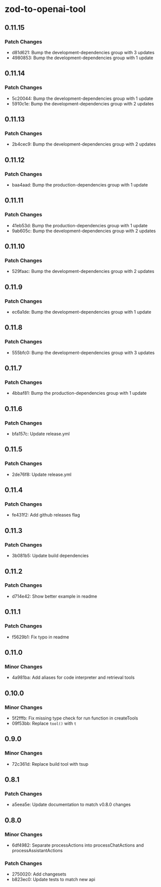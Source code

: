 # zod-to-openai-tool

## 0.11.15

### Patch Changes

- d81d621: Bump the development-dependencies group with 3 updates
- 4980853: Bump the development-dependencies group with 1 update

## 0.11.14

### Patch Changes

- 5c20044: Bump the development-dependencies group with 1 update
- 5910c1e: Bump the development-dependencies group with 2 updates

## 0.11.13

### Patch Changes

- 2b4cec9: Bump the development-dependencies group with 2 updates

## 0.11.12

### Patch Changes

- baa4aad: Bump the production-dependencies group with 1 update

## 0.11.11

### Patch Changes

- 41eb53d: Bump the production-dependencies group with 1 update
- 9ab605c: Bump the development-dependencies group with 2 updates

## 0.11.10

### Patch Changes

- 529faac: Bump the development-dependencies group with 2 updates

## 0.11.9

### Patch Changes

- ec6a1de: Bump the development-dependencies group with 1 update

## 0.11.8

### Patch Changes

- 555bfc0: Bump the development-dependencies group with 3 updates

## 0.11.7

### Patch Changes

- 4bbaf81: Bump the production-dependencies group with 1 update

## 0.11.6

### Patch Changes

- bfa157c: Update release.yml

## 0.11.5

### Patch Changes

- 2de76f8: Update release.yml

## 0.11.4

### Patch Changes

- fe431f2: Add github releases flag

## 0.11.3

### Patch Changes

- 3b081b5: Update build dependencies

## 0.11.2

### Patch Changes

- d714e42: Show better example in readme

## 0.11.1

### Patch Changes

- f5629b1: Fix typo in readme

## 0.11.0

### Minor Changes

- 4a981ba: Add aliases for code interpreter and retrieval tools

## 0.10.0

### Minor Changes

- 5f2fffb: Fix missing type check for run function in createTools
- 09f53bb: Replace `tool()` with `t`

## 0.9.0

### Minor Changes

- 72c361d: Replace build tool with tsup

## 0.8.1

### Patch Changes

- a5eea5e: Update documentation to match v0.8.0 changes

## 0.8.0

### Minor Changes

- 6df4982: Separate processActions into processChatActions and processAssistantActions

### Patch Changes

- 2750020: Add changesets
- b823ec0: Update tests to match new api
